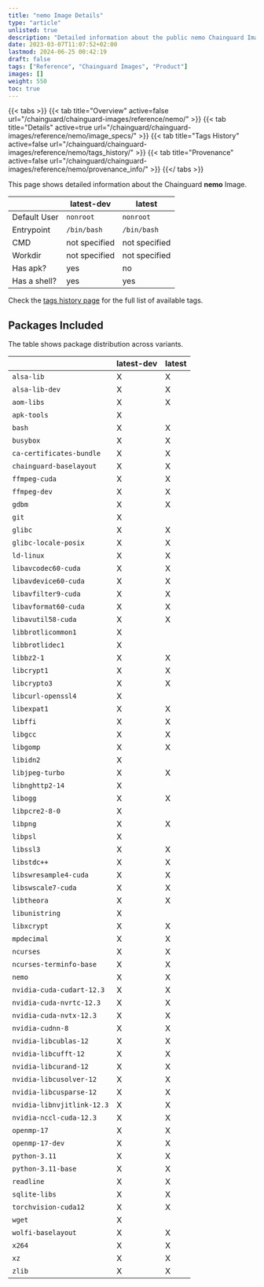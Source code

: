 ```yaml
---
title: "nemo Image Details"
type: "article"
unlisted: true
description: "Detailed information about the public nemo Chainguard Image."
date: 2023-03-07T11:07:52+02:00
lastmod: 2024-06-25 00:42:19
draft: false
tags: ["Reference", "Chainguard Images", "Product"]
images: []
weight: 550
toc: true
---
```


{{< tabs >}}
{{< tab title="Overview" active=false url="/chainguard/chainguard-images/reference/nemo/" >}}
{{< tab title="Details" active=true url="/chainguard/chainguard-images/reference/nemo/image_specs/" >}}
{{< tab title="Tags History" active=false url="/chainguard/chainguard-images/reference/nemo/tags_history/" >}}
{{< tab title="Provenance" active=false url="/chainguard/chainguard-images/reference/nemo/provenance_info/" >}}
{{</ tabs >}}

This page shows detailed information about the Chainguard **nemo** Image.

|              | latest-dev    | latest        |
|--------------|---------------|---------------|
| Default User | `nonroot`     | `nonroot`     |
| Entrypoint   | `/bin/bash`   | `/bin/bash`   |
| CMD          | not specified | not specified |
| Workdir      | not specified | not specified |
| Has apk?     | yes           | no            |
| Has a shell? | yes           | yes           |

Check the [tags history page](/chainguard/chainguard-images/reference/nemo/tags_history/) for the full list of available tags.

## Packages Included
The table shows package distribution across variants.

|                            | latest-dev | latest |
|----------------------------|------------|--------|
| `alsa-lib`                 | X          | X      |
| `alsa-lib-dev`             | X          | X      |
| `aom-libs`                 | X          | X      |
| `apk-tools`                | X          |        |
| `bash`                     | X          | X      |
| `busybox`                  | X          | X      |
| `ca-certificates-bundle`   | X          | X      |
| `chainguard-baselayout`    | X          | X      |
| `ffmpeg-cuda`              | X          | X      |
| `ffmpeg-dev`               | X          | X      |
| `gdbm`                     | X          | X      |
| `git`                      | X          |        |
| `glibc`                    | X          | X      |
| `glibc-locale-posix`       | X          | X      |
| `ld-linux`                 | X          | X      |
| `libavcodec60-cuda`        | X          | X      |
| `libavdevice60-cuda`       | X          | X      |
| `libavfilter9-cuda`        | X          | X      |
| `libavformat60-cuda`       | X          | X      |
| `libavutil58-cuda`         | X          | X      |
| `libbrotlicommon1`         | X          |        |
| `libbrotlidec1`            | X          |        |
| `libbz2-1`                 | X          | X      |
| `libcrypt1`                | X          | X      |
| `libcrypto3`               | X          | X      |
| `libcurl-openssl4`         | X          |        |
| `libexpat1`                | X          | X      |
| `libffi`                   | X          | X      |
| `libgcc`                   | X          | X      |
| `libgomp`                  | X          | X      |
| `libidn2`                  | X          |        |
| `libjpeg-turbo`            | X          | X      |
| `libnghttp2-14`            | X          |        |
| `libogg`                   | X          | X      |
| `libpcre2-8-0`             | X          |        |
| `libpng`                   | X          | X      |
| `libpsl`                   | X          |        |
| `libssl3`                  | X          | X      |
| `libstdc++`                | X          | X      |
| `libswresample4-cuda`      | X          | X      |
| `libswscale7-cuda`         | X          | X      |
| `libtheora`                | X          | X      |
| `libunistring`             | X          |        |
| `libxcrypt`                | X          | X      |
| `mpdecimal`                | X          | X      |
| `ncurses`                  | X          | X      |
| `ncurses-terminfo-base`    | X          | X      |
| `nemo`                     | X          | X      |
| `nvidia-cuda-cudart-12.3`  | X          | X      |
| `nvidia-cuda-nvrtc-12.3`   | X          | X      |
| `nvidia-cuda-nvtx-12.3`    | X          | X      |
| `nvidia-cudnn-8`           | X          | X      |
| `nvidia-libcublas-12`      | X          | X      |
| `nvidia-libcufft-12`       | X          | X      |
| `nvidia-libcurand-12`      | X          | X      |
| `nvidia-libcusolver-12`    | X          | X      |
| `nvidia-libcusparse-12`    | X          | X      |
| `nvidia-libnvjitlink-12.3` | X          | X      |
| `nvidia-nccl-cuda-12.3`    | X          | X      |
| `openmp-17`                | X          | X      |
| `openmp-17-dev`            | X          | X      |
| `python-3.11`              | X          | X      |
| `python-3.11-base`         | X          | X      |
| `readline`                 | X          | X      |
| `sqlite-libs`              | X          | X      |
| `torchvision-cuda12`       | X          | X      |
| `wget`                     | X          |        |
| `wolfi-baselayout`         | X          | X      |
| `x264`                     | X          | X      |
| `xz`                       | X          | X      |
| `zlib`                     | X          | X      |

